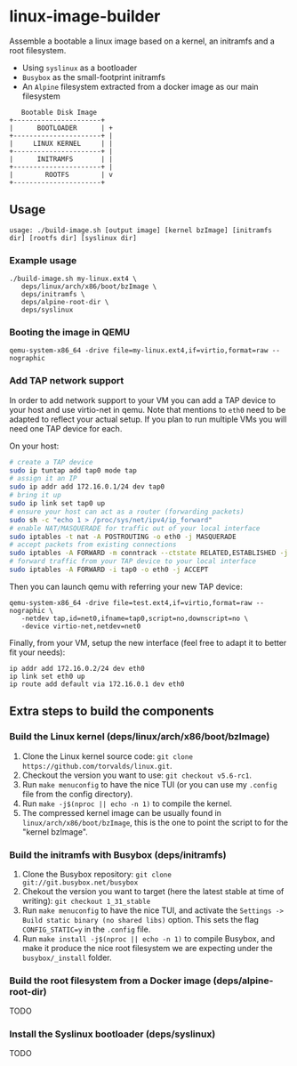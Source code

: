 # linux-image-builder
Assemble a bootable a linux image based on a kernel, an initramfs and a root filesystem.

- Using `syslinux` as a bootloader
- `Busybox` as the small-footprint initramfs
- An `Alpine` filesystem extracted from a docker image as our main filesystem

```
   Bootable Disk Image
+----------------------+
|      BOOTLOADER      | +
+----------------------+ |
|     LINUX KERNEL     | |
+----------------------+ |
|      INITRAMFS       | |
+----------------------+ |
|        ROOTFS        | v
+----------------------+
```

## Usage
```console
usage: ./build-image.sh [output image] [kernel bzImage] [initramfs dir] [rootfs dir] [syslinux dir]
```

### Example usage
```console
./build-image.sh my-linux.ext4 \ 
   deps/linux/arch/x86/boot/bzImage \
   deps/initramfs \ 
   deps/alpine-root-dir \
   deps/syslinux
```

### Booting the image in QEMU
```console
qemu-system-x86_64 -drive file=my-linux.ext4,if=virtio,format=raw --nographic 
```

### Add TAP network support
In order to add network support to your VM you can add a TAP device to your host and use virtio-net in qemu. Note that mentions to `eth0` need to be adapted to reflect your actual setup. If you plan to run multiple VMs you will need one TAP device for each.

On your host:
```bash
# create a TAP device
sudo ip tuntap add tap0 mode tap
# assign it an IP
sudo ip addr add 172.16.0.1/24 dev tap0
# bring it up
sudo ip link set tap0 up
# ensure your host can act as a router (forwarding packets)
sudo sh -c "echo 1 > /proc/sys/net/ipv4/ip_forward"
# enable NAT/MASQUERADE for traffic out of your local interface
sudo iptables -t nat -A POSTROUTING -o eth0 -j MASQUERADE
# accept packets from existing connections 
sudo iptables -A FORWARD -m conntrack --ctstate RELATED,ESTABLISHED -j ACCEPT
# forward traffic from your TAP device to your local interface
sudo iptables -A FORWARD -i tap0 -o eth0 -j ACCEPT
```

Then you can launch qemu with referring your new TAP device:
```console
qemu-system-x86_64 -drive file=test.ext4,if=virtio,format=raw --nographic \ 
   -netdev tap,id=net0,ifname=tap0,script=no,downscript=no \
   -device virtio-net,netdev=net0
```

Finally, from your VM, setup the new interface (feel free to adapt it to better fit your needs):
```console
ip addr add 172.16.0.2/24 dev eth0
ip link set eth0 up
ip route add default via 172.16.0.1 dev eth0
```

## Extra steps to build the components
### Build the Linux kernel (deps/linux/arch/x86/boot/bzImage)
1. Clone the Linux kernel source code: `git clone https://github.com/torvalds/linux.git`.
2. Checkout the version you want to use: `git checkout v5.6-rc1`.
3. Run `make menuconfig` to have the nice TUI (or you can use my `.config` file from the config directory).
4. Run `make -j$(nproc || echo -n 1)` to compile the kernel.
5. The compressed kernel image can be usually found in `linux/arch/x86/boot/bzImage`, this is the one to point the script to for the "kernel bzImage".

### Build the initramfs with Busybox (deps/initramfs)
1. Clone the Busybox repository: `git clone git://git.busybox.net/busybox`
2. Chekout the version you want to target (here the latest stable at time of writing): `git checkout 1_31_stable`
3. Run `make menuconfig` to have the nice TUI, and activate the `Settings -> Build static binary (no shared libs)` option. This sets the flag `CONFIG_STATIC=y` in the `.config` file.
4. Run `make install -j$(nproc || echo -n 1)` to compile Busybox, and make it produce the nice root filesystem we are expecting under the `busybox/_install` folder.

### Build the root filesystem from a Docker image (deps/alpine-root-dir)
TODO

### Install the Syslinux bootloader (deps/syslinux)
TODO
